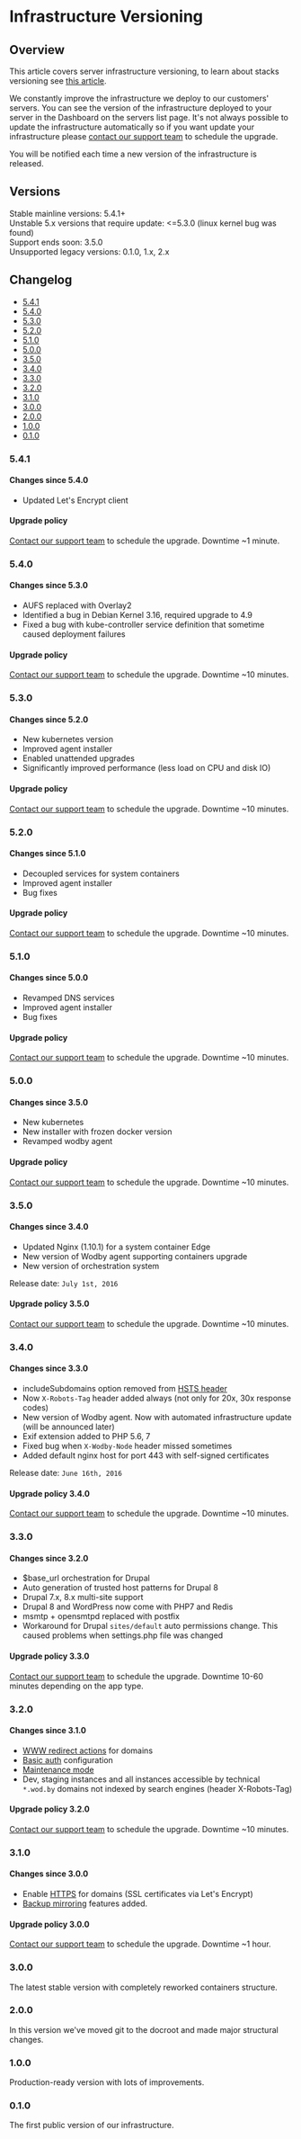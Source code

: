 # Infrastructure Versioning

## Overview

This article covers server infrastructure versioning, to learn about stacks versioning see [this article](../stacks/README.md).

We constantly improve the infrastructure we deploy to our customers' servers. You can see the version of the infrastructure deployed to your server in the Dashboard on the servers list page. It's not always possible to update the infrastructure automatically so if you want update your infrastructure please [contact our support team](../product/support.md) to schedule the upgrade. 

You will be notified each time a new version of the infrastructure is released.

## Versions

Stable mainline versions: 5.4.1+<br />
Unstable 5.x versions that require update: <=5.3.0 (linux kernel bug was found)<br />
Support ends soon: 3.5.0<br />
Unsupported legacy versions: 0.1.0, 1.x, 2.x
 
## Changelog

* [5.4.1](#541)
* [5.4.0](#540)
* [5.3.0](#530)
* [5.2.0](#520)
* [5.1.0](#510)
* [5.0.0](#500)
* [3.5.0](#350)
* [3.4.0](#340)
* [3.3.0](#330)
* [3.2.0](#320)
* [3.1.0](#310)
* [3.0.0](#300)
* [2.0.0](#200)
* [1.0.0](#100)
* [0.1.0](#010)

### 5.4.1

#### Changes since 5.4.0

* Updated Let's Encrypt client

#### Upgrade policy

[Contact our support team](../product/support.md) to schedule the upgrade. Downtime ~1 minute.

### 5.4.0

#### Changes since 5.3.0

* AUFS replaced with Overlay2
* Identified a bug in Debian Kernel 3.16, required upgrade to 4.9
* Fixed a bug with kube-controller service definition that sometime caused deployment failures

#### Upgrade policy

[Contact our support team](../product/support.md) to schedule the upgrade. Downtime ~10 minutes.

### 5.3.0

#### Changes since 5.2.0

* New kubernetes version
* Improved agent installer
* Enabled unattended upgrades 
* Significantly improved performance (less load on CPU and disk IO)

#### Upgrade policy

[Contact our support team](../product/support.md) to schedule the upgrade. Downtime ~10 minutes.

### 5.2.0

#### Changes since 5.1.0

* Decoupled services for system containers
* Improved agent installer
* Bug fixes

#### Upgrade policy

[Contact our support team](../product/support.md) to schedule the upgrade. Downtime ~10 minutes.

### 5.1.0

#### Changes since 5.0.0

* Revamped DNS services
* Improved agent installer
* Bug fixes

#### Upgrade policy

[Contact our support team](../product/support.md) to schedule the upgrade. Downtime ~10 minutes.

### 5.0.0

#### Changes since 3.5.0

* New kubernetes
* New installer with frozen docker version
* Revamped wodby agent

#### Upgrade policy

[Contact our support team](../product/support.md) to schedule the upgrade. Downtime ~10 minutes.

### 3.5.0

#### Changes since 3.4.0

* Updated Nginx (1.10.1) for a system container Edge  
* New version of Wodby agent supporting containers upgrade
* New version of orchestration system

Release date: `July 1st, 2016`

#### Upgrade policy 3.5.0

[Contact our support team](../product/support.md) to schedule the upgrade. Downtime ~10 minutes.

### 3.4.0

#### Changes since 3.3.0

* includeSubdomains option removed from [HSTS header](hsts.md)
* Now `X-Robots-Tag` header added always (not only for 20x, 30x response codes)
* New version of Wodby agent. Now with automated infrastructure update (will be announced later)
* Exif extension added to PHP 5.6, 7
* Fixed bug when `X-Wodby-Node` header missed sometimes
* Added default nginx host for port 443 with self-signed certificates 

Release date: `June 16th, 2016`

#### Upgrade policy 3.4.0

[Contact our support team](../product/support.md) to schedule the upgrade. Downtime ~10 minutes.

### 3.3.0

#### Changes since 3.2.0

* $base_url orchestration for Drupal
* Auto generation of trusted host patterns for Drupal 8
* Drupal 7.x, 8.x multi-site support
* Drupal 8 and WordPress now come with PHP7 and Redis
* msmtp + opensmtpd replaced with postfix
* Workaround for Drupal `sites/default` auto permissions change. This caused problems when settings.php file was changed

#### Upgrade policy 3.3.0

[Contact our support team](../product/support.md) to schedule the upgrade. Downtime 10-60 minutes depending on the app type.

### 3.2.0

#### Changes since 3.1.0

* <a href="../apps/domains.html#www-redirects">WWW redirect actions</a> for domains
* <a href="../apps/domains.html#basic-auth">Basic auth</a> configuration
* [Maintenance mode](../apps/maintenance-mode.md)
* Dev, staging instances and all instances accessible by technical `*.wod.by` domains not indexed by search engines (header X-Robots-Tag)  

#### Upgrade policy 3.2.0

[Contact our support team](../product/support.md) to schedule the upgrade. Downtime ~10 minutes.

### 3.1.0

#### Changes since 3.0.0

* Enable <a href="../apps/domains.html#https-ssl-via-lets-encrypt">HTTPS</a> for domains (SSL certificates via Let's Encrypt) 
* <a href="../apps/backups.html#mirroring">Backup mirroring</a> features added.

#### Upgrade policy 3.0.0

[Contact our support team](../product/support.md) to schedule the upgrade. Downtime ~1 hour.

### 3.0.0

The latest stable version with completely reworked containers structure.

### 2.0.0

In this version we've moved git to the docroot and made major structural changes.

### 1.0.0

Production-ready version with lots of improvements.

### 0.1.0

The first public version of our infrastructure.
